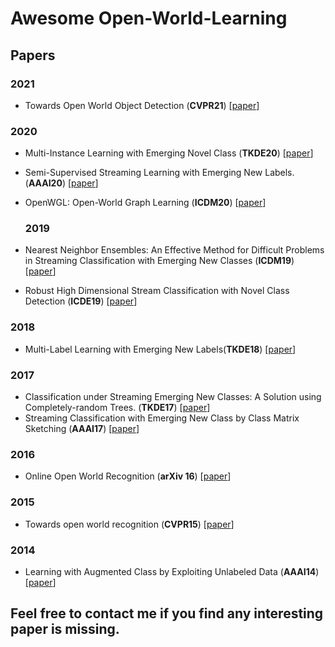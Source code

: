 # Awesome Open-World-Learning

## Papers

  ### 2021
-  Towards Open World Object Detection (**CVPR21**) [[paper](https://arxiv.org/abs/2103.02603)] 

  
  ### 2020
- Multi-Instance Learning with Emerging Novel Class (**TKDE20**) [[paper](https://ieeexplore.ieee.org/document/8896009)] 
-  Semi-Supervised Streaming Learning with Emerging New Labels. (**AAAI20**) [[paper](https://ojs.aaai.org/index.php/AAAI/article/view/6186)] 
- OpenWGL: Open-World Graph Learning (**ICDM20**) [[paper](https://ieeexplore.ieee.org/abstract/document/9338284)] 
  
  ### 2019

- Nearest Neighbor Ensembles: An Effective Method for Difficult Problems in Streaming Classification with Emerging New Classes (**ICDM19**) [[paper](https://ieeexplore.ieee.org/abstract/document/8970887/)] 
- Robust High Dimensional Stream Classification with Novel Class Detection (**ICDE19**) [[paper](https://ieeexplore.ieee.org/abstract/document/8731449/)] 



### 2018


- Multi-Label Learning with Emerging New Labels(**TKDE18**) [[paper](https://ieeexplore.ieee.org/abstract/document/8305522)] 

### 2017


- Classification under Streaming Emerging New Classes: A Solution using Completely-random Trees. (**TKDE17**) [[paper](https://ieeexplore.ieee.org/abstract/document/7893709/)] 
- Streaming Classification with Emerging New Class by Class Matrix Sketching (**AAAI17**) [[paper](https://ojs.aaai.org/index.php/AAAI/article/view/10842)] 

### 2016

- Online Open World Recognition (**arXiv 16**) [[paper](https://arxiv.org/abs/1604.02275)] 

### 2015
- Towards open world recognition (**CVPR15**) [[paper](https://www.cv-foundation.org/openaccess/content_cvpr_2015/html/Bendale_Towards_Open_World_2015_CVPR_paper.html)]

### 2014
- Learning with Augmented Class by Exploiting Unlabeled Data  (**AAAI14**)  [[paper](https://ojs.aaai.org/index.php/AAAI/article/view/8997)]


## Feel free to contact me if you find any interesting paper is missing.
